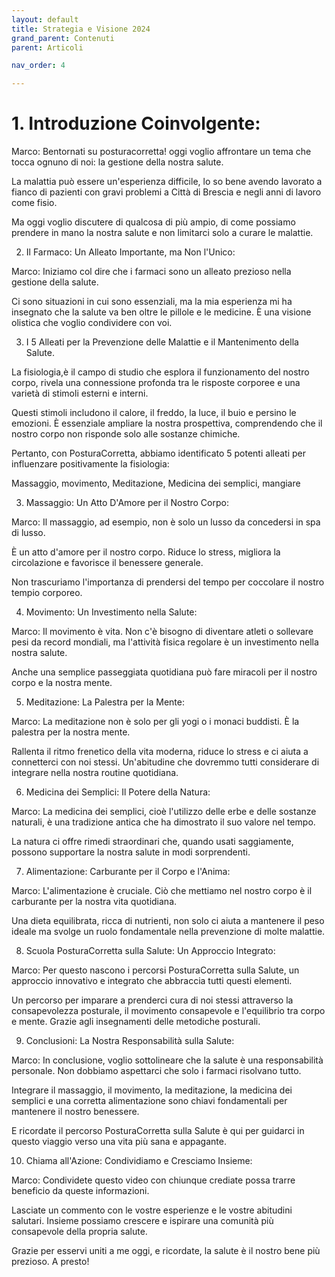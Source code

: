 ```yaml
---
layout: default
title: Strategia e Visione 2024
grand_parent: Contenuti
parent: Articoli

nav_order: 4

---
```

# 1. Introduzione Coinvolgente:

Marco: Bentornati su posturacorretta! oggi voglio affrontare un tema che tocca ognuno di noi: la gestione della nostra salute. 

La malattia può essere un'esperienza difficile, lo so bene avendo lavorato a fianco di pazienti con gravi problemi a Città di Brescia e negli anni di lavoro come fisio.

Ma oggi voglio discutere di qualcosa di più ampio, di come possiamo prendere in mano la nostra salute e non limitarci solo a curare le malattie.

2. Il Farmaco: Un Alleato Importante, ma Non l'Unico:

Marco: Iniziamo col dire che i farmaci sono un alleato prezioso nella gestione della salute. 

Ci sono situazioni in cui sono essenziali, ma la mia esperienza mi ha insegnato che la salute va ben oltre le pillole e le medicine. È una visione olistica che voglio condividere con voi.





3. I 5 Alleati per la Prevenzione delle Malattie e il Mantenimento della Salute.

La fisiologia,è il campo di studio che esplora il funzionamento del nostro corpo, rivela una connessione profonda tra le risposte corporee e una varietà di stimoli esterni e interni. 

Questi stimoli includono il calore, il freddo, la luce, il buio e persino le emozioni. È essenziale ampliare la nostra prospettiva, comprendendo che il nostro corpo non risponde solo alle sostanze chimiche. 

Pertanto, con PosturaCorretta, abbiamo identificato 5 potenti alleati per influenzare positivamente la fisiologia:


Massaggio, movimento, Meditazione, Medicina dei semplici, mangiare






3. Massaggio: Un Atto D'Amore per il Nostro Corpo:

Marco: Il massaggio, ad esempio, non è solo un lusso da concedersi in spa di lusso. 

È un atto d'amore per il nostro corpo. Riduce lo stress, migliora la circolazione e favorisce il benessere generale. 

Non trascuriamo l'importanza di prendersi del tempo per coccolare il nostro tempio corporeo.

4. Movimento: Un Investimento nella Salute:

Marco: Il movimento è vita. Non c'è bisogno di diventare atleti o sollevare pesi da record mondiali, ma l'attività fisica regolare è un investimento nella nostra salute. 

Anche una semplice passeggiata quotidiana può fare miracoli per il nostro corpo e la nostra mente.

5. Meditazione: La Palestra per la Mente:

Marco: La meditazione non è solo per gli yogi o i monaci buddisti. È la palestra per la nostra mente. 

Rallenta il ritmo frenetico della vita moderna, riduce lo stress e ci aiuta a connetterci con noi stessi. 
Un'abitudine che dovremmo tutti considerare di integrare nella nostra routine quotidiana. 

6. Medicina dei Semplici: Il Potere della Natura:

Marco: La medicina dei semplici, cioè l'utilizzo delle erbe e delle sostanze naturali, è una tradizione antica che ha dimostrato il suo valore nel tempo. 

La natura ci offre rimedi straordinari che, quando usati saggiamente, possono supportare la nostra salute in modi sorprendenti.

7. Alimentazione: Carburante per il Corpo e l'Anima:

Marco: L'alimentazione è cruciale. Ciò che mettiamo nel nostro corpo è il carburante per la nostra vita quotidiana. 

Una dieta equilibrata, ricca di nutrienti, non solo ci aiuta a mantenere il peso ideale ma svolge un ruolo fondamentale nella prevenzione di molte malattie.

8. Scuola PosturaCorretta sulla Salute: Un Approccio Integrato:

Marco: Per questo nascono i percorsi  PosturaCorretta sulla Salute, un approccio innovativo e integrato che abbraccia tutti questi elementi. 

Un percorso per imparare a prenderci cura di noi stessi attraverso la consapevolezza posturale, il movimento consapevole e l'equilibrio tra corpo e mente. Grazie agli insegnamenti delle metodiche posturali.


9. Conclusioni: La Nostra Responsabilità sulla Salute:

Marco: In conclusione, voglio sottolineare che la salute è una responsabilità personale. Non dobbiamo aspettarci che solo i farmaci risolvano tutto. 

Integrare il massaggio, il movimento, la meditazione, la medicina dei semplici e una corretta alimentazione sono chiavi fondamentali per mantenere il nostro benessere. 

E ricordate il percorso PosturaCorretta sulla Salute è qui per guidarci in questo viaggio verso una vita più sana e appagante.

10. Chiama all'Azione: Condividiamo e Cresciamo Insieme:

Marco: Condividete questo video con chiunque crediate possa trarre beneficio da queste informazioni. 

Lasciate un commento con le vostre esperienze e le vostre abitudini salutari. 
Insieme possiamo crescere e ispirare una comunità più consapevole della propria salute. 

Grazie per esservi uniti a me oggi, e ricordate, la salute è il nostro bene più prezioso. A presto!
